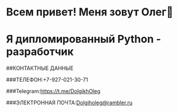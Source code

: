 # Всем привет! Меня зовут Олег👋
# Я дипломированный Python - разработчик
##КОНТАКТНЫЕ ДАННЫЕ

###ТЕЛЕФОН:+7-927-021-30-71

###Telegram:https://t.me/DolgikhOleg

###ЭЛЕКТРОННАЯ ПОЧТА:Dolgiholeg@rambler.ru


<!--
**Dolgiholeg/Dolgiholeg** is a ✨ _special_ ✨ repository because its `README.md` (this file) appears on your GitHub profile.

Here are some ideas to get you started:

- 🔭 I’m currently working on ...
- 🌱 I’m currently learning ...
- 👯 I’m looking to collaborate on ...
- 🤔 I’m looking for help with ...
- 💬 Ask me about ...
- 📫 How to reach me: ...
- 😄 Pronouns: ...
- ⚡ Fun fact: ...
-->
